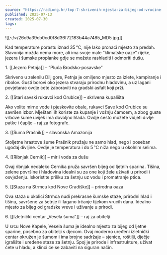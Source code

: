 ```yaml
---
source: "https://radiong.hr/top-7-skrivenih-mjesta-za-bijeg-od-vrucine-u-brodsko%E2%80%91posavskoj-zupaniji/"
published: 2025-07-13
created: 2025-07-30
tags:
---
```


![[~/×/26c9a39cb0cd0f8d36f72183b44a7485_MD5.jpg]]

Kad temperature porastu iznad 35 °C, nije lako pronaći mjesto za predah. Slavonija možda nema more, ali ima svoje male “klimatske oaze” rijeke, jezera i šumske proplanke gdje se možete rashladiti i odmoriti dušu.

1\. [[Jezero Petnja]] – “Pluća Brodsko‑posavske”

Skriveno u zelenilu Dilj gore, Petnja je omiljeno mjesto za izlete, kampiranje i ribolov. Gusti borovi oko jezera stvaraju prirodnu hladovinu, a uz lagani povjetarac ovdje ćete zaboraviti na gradski asfalt koji prži.

2\. [[Stari savski rukavci kod Orubice]] – skrivena kupališta

Ako volite mirne vode i pjeskovite obale, rukavci Save kod Orubice su savršen izbor. Mještani ih koriste za kupanje i vožnju čamcem, a zbog guste vrbove šume uvijek ima dovoljno hlada. Ovdje često možete vidjeti divlje patke i čaplje – raj za fotografe.

3\. [[Šuma Prašnik]] – slavonska Amazonija

Stoljetne hrastove šume Prašnik pružaju ne samo hlad, nego i poseban ugođaj divljine. Ovdje je temperatura i do 5 °C niža nego u okolnim selima.

4\. [[Ribnjak Cernik]] – mir i voda za dušu

Ovaj ribnjak nedaleko Cernika pruža savršen bijeg od ljetnih sparina. Tišina, zelene površine i hladovina idealni su za one koji žele uživati u prirodi i osvježenju. Iskoristite priliku za šetnju uz vodu i promatranje ptica.

5\. [[Staza na Strmcu kod Nove Gradiške]] – prirodna oaza

Ova staza u okolici Strmca nudi prekrasne šumske staze, prirodni hlad i tišinu, savršene za šetnje ili lagano trčanje tijekom vrućih dana. Idealno mjesto za bijeg od gradske vreve i uživanje u prirodi.

6\. [[Izletnički centar „Vesela šuma”]] – raj za obitelji

U srcu Nove Kapele, Vesela šuma je idealno mjesto za bijeg od ljetne sparine, posebno za obitelji s djecom. Ovaj moderno uređeni izletnički centar okružen je šumom i ima brojne sadržaje – sjenice, roštilji, dječje igralište i uređene staze za šetnju. Spoj je prirode i infrastrukture, uživat ćete u hladu, a klinci će se zabaviti na siguran način. 